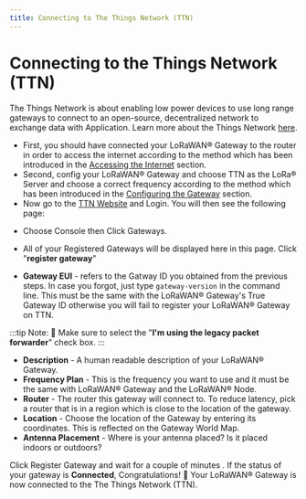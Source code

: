 ```yaml
---
title: Connecting to The Things Network (TTN)
---
```


# Connecting to the Things Network (TTN)

The Things Network is about enabling low power devices to use long range gateways to connect to an open-source, decentralized network to exchange data with Application. Learn more about the Things Network [here](https://www.thethingsnetwork.org/docs/).

* First, you should have connected your LoRaWAN® Gateway to the router in order to access the internet according to the method which has been introduced in the [Accessing the Internet](accessing-your-gateway/accessing-the-internet.html) section.
* Second, config your LoRaWAN® Gateway and choose TTN as the LoRa® Server and choose a correct frequency according to the method which has been introduced in the [Configuring the Gateway](configuring-the-gateway.html#server-is-ttn) section.
* Now go to the [TTN Website](https://www.thethingsnetwork.org/) and Login. You will then see the following page:

<rk-img
  src="/assets/images/quick-start-guide/rak7244/7.connecting to ttn/ttn_home_page.jpg"
  width="100%"
  figure-number="1"
  caption="The Things Network Home Page"
/>

* Choose Console then Click Gateways.

<rk-img
  src="/assets/images/quick-start-guide/rak7244/7.connecting to ttn/ttn_console.png"
  width="100%"
  figure-number="2"
  caption="The Things Network Console Page"
/>

* All of your Registered Gateways will be displayed here in this page. Click "**register gateway**"

<rk-img
  src="/assets/images/quick-start-guide/rak7244/7.connecting to ttn/adding_gateway.png"
  width="100%"
  figure-number="3"
  caption="Adding a Gateway to TTN"
/>

<rk-img
  src="/assets/images/quick-start-guide/rak7244/7.connecting to ttn/register_gateway.png"
  width="100%"
  figure-number="4"
  caption="Registering your Gateway"
/>

* **Gateway EUI** - refers to the Gatway ID you obtained from the previous steps. In case you forgot, just type `gateway-version` in the command line. This must be the same with the LoRaWAN® Gateway's True Gateway ID otherwise you will fail to register your LoRaWAN® Gateway on TTN.

<rk-img
  src="/assets/images/quick-start-guide/rak7244/7.connecting to ttn/gateway_id.png"
  width="100%"
  figure-number="5"
  caption="RAK7244 - LoRaWAN® Developer Gateway Gateway ID in SSH"
/>

:::tip Note:
:pencil: Make sure to select the "**I'm using the legacy packet forwarder**" check box.
:::

* **Description** - A human readable description of your LoRaWAN® Gateway.
* **Frequency Plan** - This is the frequency you want to use and it must be the same with LoRaWAN® Gateway and the LoRaWAN® Node.
* **Router** - The router this gateway will connect to. To reduce latency, pick a router that is in a region which is close to the location of the gateway.
* **Location** - Choose the location of the Gateway by entering its coordinates. This is reflected on the Gateway World Map.
* **Antenna Placement** - Where is your antenna placed? Is it placed indoors or outdoors?

Click Register Gateway and wait for a couple of minutes . If the status of your gateway is **Connected**, Congratulations! :tada: Your LoRaWAN® Gateway is now connected to the The Things Network (TTN).

<rk-img
  src="/assets/images/quick-start-guide/rak7244/7.connecting to ttn/connection_success.png"
  width="100%"
  figure-number="6"
  caption="RAK7244 - LoRaWAN® Developer Gateway TTN Connection Success"
/>